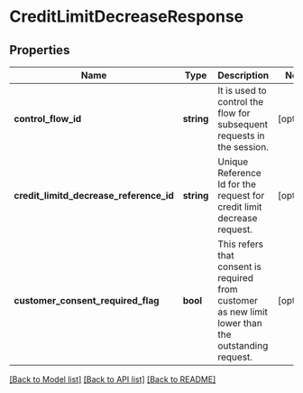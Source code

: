 # CreditLimitDecreaseResponse

## Properties
Name | Type | Description | Notes
------------ | ------------- | ------------- | -------------
**control_flow_id** | **string** | It is used to control the flow for subsequent requests in the session. | [optional] 
**credit_limitd_decrease_reference_id** | **string** | Unique Reference Id for the request for credit limit decrease request. | [optional] 
**customer_consent_required_flag** | **bool** | This refers that consent is required from customer as new limit lower than the outstanding request. | [optional] 

[[Back to Model list]](../../README.md#documentation-for-models) [[Back to API list]](../../README.md#documentation-for-api-endpoints) [[Back to README]](../../README.md)

